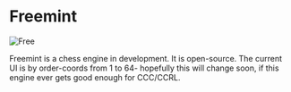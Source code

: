 # Freemint
![Free](https://user-images.githubusercontent.com/69566231/105227679-71b49400-5b16-11eb-8eba-83421fbed0b3.png)


Freemint is a chess engine in development. It is open-source. The current UI is by order-coords from 1 to 64- hopefully this will change soon, if this engine ever gets good enough for CCC/CCRL.
